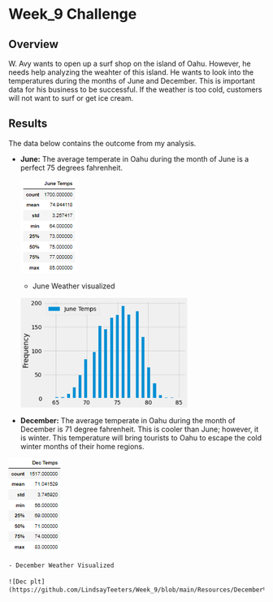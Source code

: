 # Week_9 Challenge

## Overview

W. Avy wants to open up a surf shop on the island of Oahu. However, he needs help analyzing the weahter of this island. He wants to look into the temperatures during the months of June and December. This is important data for his business to be successful. If the weather is too cold, customers will not want to surf or get ice cream. 

## Results

The data below contains the outcome from my analysis.

- <b>June:</b> The average temperate in Oahu during the month of June is a perfect 75 degrees fahrenheit.
  
  ![June Table](https://github.com/LindsayTeeters/Week_9/blob/main/Resources/June%20Temps%20Summary%20Table.png)
  
   - June Weather visualized
  
  ![June plt](https://github.com/LindsayTeeters/Week_9/blob/main/Resources/June%20Temps%20plt.png)
  
 - <b>December:</b> The average temperate in Oahu during the month of December is 71 degree fahrenheit.
 This is cooler than June; however, it is winter. This temperature will bring tourists to Oahu to escape the cold winter months of their home regions.
 
 ![Dec Table](https://github.com/LindsayTeeters/Week_9/blob/main/Resources/Dec%20Temps%20Summary%20Table.png)
 
    - December Weather Visualized 

    ![Dec plt](https://github.com/LindsayTeeters/Week_9/blob/main/Resources/December%20Temps%20plt.png)


